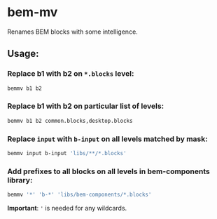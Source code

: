 bem-mv
======

Renames BEM blocks with some intelligence.

## Usage:

### Replace b1 with b2 on `*.blocks` level:
```bash
bemmv b1 b2
```

### Replace b1 with b2 on particular list of levels:
```bash
bemmv b1 b2 common.blocks,desktop.blocks
```

### Replace `input` with `b-input` on all levels matched by mask:
```bash
bemmv input b-input 'libs/**/*.blocks'
```

### Add prefixes to all blocks on all levels in bem-components library:
```bash
bemmv '*' 'b-*' 'libs/bem-components/*.blocks'
```

**Important**: `'` is needed for any wildcards.
